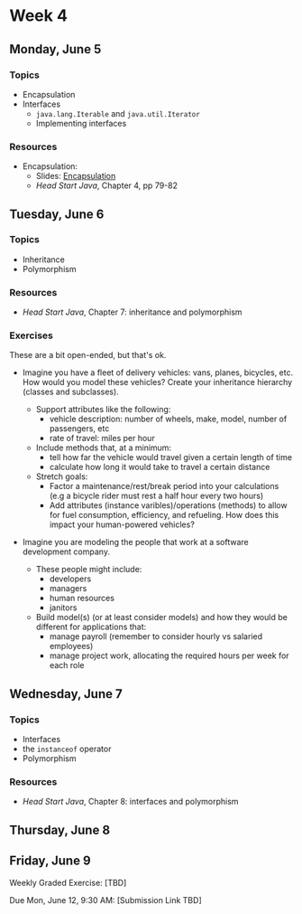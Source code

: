 # Week 4

## Monday, June 5

### Topics

- Encapsulation
- Interfaces
	- `java.lang.Iterable` and `java.util.Iterator`
	- Implementing interfaces

### Resources

- Encapsulation:
	- Slides: [Encapsulation](https://wecancodeit.github.io/java-slides/objects/encapsulation/)
	- *Head Start Java*, Chapter 4, pp 79-82

## Tuesday, June 6

### Topics

- Inheritance
- Polymorphism

### Resources

- *Head Start Java*, Chapter 7: inheritance and polymorphism 

### Exercises

These are a bit open-ended, but that's ok.

- Imagine you have a fleet of delivery vehicles: vans, planes, bicycles, etc. How would you model these vehicles? Create your inheritance hierarchy (classes and subclasses).
	- Support attributes like the following:
		- vehicle description: number of wheels, make, model, number of passengers, etc
		- rate of travel: miles per hour
	- Include methods that, at a minimum:
		- tell how far the vehicle would travel given a certain length of time
		- calculate how long it would take to travel a certain distance
	- Stretch goals:
		- Factor a maintenance/rest/break period into your calculations (e.g a bicycle rider must rest a half hour every two hours)
		- Add attributes (instance varibles)/operations (methods) to allow for fuel consumption, efficiency, and refueling. How does this impact your human-powered vehicles?

- Imagine you are modeling the people that work at a software development company.
	- These people might include:
		- developers
		- managers
		- human resources
		- janitors
	- Build model(s) (or at least consider models) and how they would be different for applications that:
		- manage payroll (remember to consider hourly vs salaried employees)
		- manage project work, allocating the required hours per week for each role

## Wednesday, June 7

### Topics

- Interfaces
- the `instanceof` operator
- Polymorphism

### Resources

- *Head Start Java*, Chapter 8: interfaces and polymorphism

## Thursday, June 8

## Friday, June 9

Weekly Graded Exercise: [TBD]

Due Mon, June 12, 9:30 AM: [Submission Link TBD]
